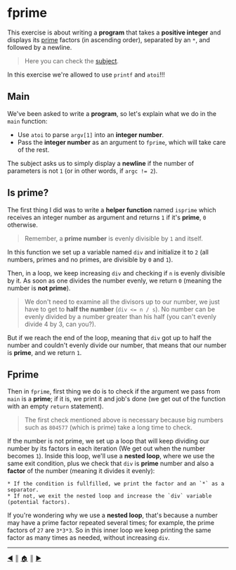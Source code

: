 # fprime
This exercise is about writing a **program** that takes a **positive integer** and displays its [prime](https://en.wikipedia.org/wiki/Prime_number) factors (in ascending order), separated by an `*`, and followed by a newline.

> Here you can check the [subject](https://github.com/lifeBalance/c_exam/blob/main/04/fprime/subject.en.txt).

In this exercise we're allowed to use `printf` and `atoi`!!!

## Main
We've been asked to write a **program**, so let's explain what we do in the `main` function:

* Use `atoi` to parse `argv[1]` into an **integer number**.
* Pass the **integer number** as an argument to `fprime`, which will take care of the rest.

The subject asks us to simply display a **newline** if the number of parameters is not `1` (or in other words, if `argc != 2`).

## Is prime?
The first thing I did was to write a **helper function** named `isprime` which receives an integer number as argument and returns `1` if it's **prime**, `0` otherwise.

> Remember, a **prime number** is evenly divisible by `1` and itself.

In this function we set up a variable named `div` and initialize it to `2` (all numbers, primes and no primes, are divisible by `0` and `1`).

Then, in a loop, we keep increasing `div` and checking if `n` is evenly divisible by it. As soon as one divides the number evenly, we return `0` (meaning the number is **not prime**).

> We don't need to examine all the divisors up to our number, we just have to get to **half the number** (`div <= n / s`). No number can be evenly divided by a number greater than his half (you can't evenly divide 4 by 3, can you?).

But if we reach the end of the loop, meaning that `div` got up to half the number and couldn't evenly divide our number, that means that our number is **prime**, and we return `1`.

## Fprime
Then in `fprime`, first thing we do is to check if the argument we pass from `main` is a **prime**; if it is, we print it and job's done (we get out of the function with an empty `return` statement).

> The first check mentioned above is necessary because big numbers such as `804577` (which is prime) take a long time to check.

If the number is not prime, we set up a loop that will keep dividing our number by its factors in each iteration (We get out when the number becomes `1`). Inside this loop, we'll use a **nested loop**, where we use the same exit condition, plus we check that `div` is **prime** number and also a **factor** of the number (meaning it divides it evenly):

    * If the condition is fullfilled, we print the factor and an `*` as a separator.
    * If not, we exit the nested loop and increase the `div` variable (potential factors).

If you're wondering why we use a **nested loop**, that's because a number may have a prime factor repeated several times; for example, the prime factors of `27` are `3*3*3`. So in this inner loop we keep printing the same factor as many times as needed, without increasing `div`.

---
[:arrow_backward:][back] ║ [:house:][home] ║ [:arrow_forward:][next]

<!-- navigation -->
[home]: ../../../README.md
[back]: ../index.md
[next]: ./ft_itoa.md